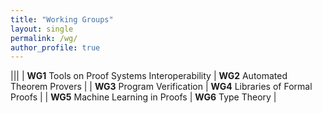 ```yaml
---
title: "Working Groups"
layout: single
permalink: /wg/
author_profile: true
---
```

|||
| **WG1** Tools on Proof Systems Interoperability | **WG2** Automated Theorem Provers |
| **WG3** Program Verification | **WG4** Libraries of Formal Proofs |
| **WG5** Machine Learning in Proofs | **WG6** Type Theory |